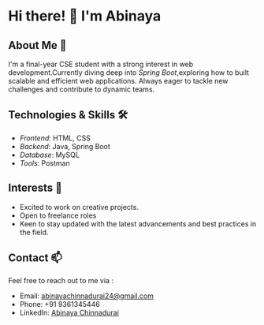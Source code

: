 # Hi there! 👋 I'm Abinaya

## About Me 🌟

I'm a final-year CSE student with a strong interest in web development.Currently diving deep into *Spring Boot*,exploring how to built scalable and efficient web applications. Always eager to tackle new challenges and contribute to dynamic teams.

## Technologies & Skills 🛠

- *Frontend*: HTML, CSS
- *Backend*: Java, Spring Boot
- *Database*: MySQL
- *Tools*: Postman

## Interests 🤝

- Excited to work on creative projects.
- Open to freelance roles
- Keen to stay updated with the latest advancements and best practices in the field.

## Contact 📫

Feel free to reach out to me via :
- Email: abinayachinnadurai24@gmail.com
- Phone: +91 9361345446
- LinkedIn: [Abinaya Chinnadurai](https://www.linkedin.com/in/abinaya-c-4847b1274/)
